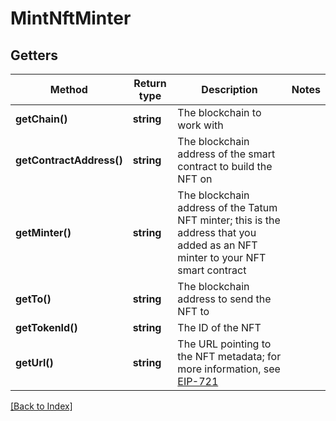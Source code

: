 # MintNftMinter

## Getters

Method | Return type | Description | Notes
------------ | ------------- | ------------- | -------------
**getChain()** | **string** | The blockchain to work with |
**getContractAddress()** | **string** | The blockchain address of the smart contract to build the NFT on |
**getMinter()** | **string** | The blockchain address of the Tatum NFT minter; this is the address that you added as an NFT minter to your NFT smart contract |
**getTo()** | **string** | The blockchain address to send the NFT to |
**getTokenId()** | **string** | The ID of the NFT |
**getUrl()** | **string** | The URL pointing to the NFT metadata; for more information, see <a href="https://eips.ethereum.org/EIPS/eip-721#specification" target="_blank">EIP-721</a> |

[[Back to Index]](../index.md)
